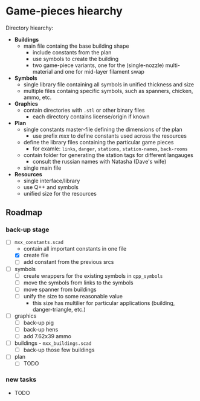 # Game-pieces hiearchy

Directory hiearchy:

- **Buildings**
  - main file containg the base building shape
    - include constants from the plan
    - use symbols to create the building
    - two game-piece variants, one for the (single-nozzle) multi-material and one for mid-layer filament swap
- **Symbols**
  - single library file containing all symbols in unified thickness and size
  - multiple files containg specific symbols, such as spanners, chicken, ammo, etc.
- **Graphics**
  - contain directories with `.stl` or other binary files
    - each directory contains license/origin if known
- **Plan**
  - single constants master-file defining the dimensions of the plan
    - use prefix *mxx* to define constants used across the resources
  - define the library files containing the particular game pieces
    - for examle: `links`, `danger`, `stations`, `station-names`, `back-rooms`
  - contain folder for generating the station tags for different langauges
    - consult the russian names with Natasha (Dave's wife)
  - single main file
- **Resources**
  - single interface/library
  - use Q++ and symbols
  - unified size for the resources

## Roadmap

### back-up stage

- [ ] `mxx_constants.scad`
  - contain all important constants in one file
  - [x] create file
  - [ ] add constant from the previous srcs
- [ ] symbols
  - [ ] create wrappers for the existing symbols in `qpp_symbols`
  - [ ] move the symbols from links to the symbols
  - [ ] move spanner from buildings
  - [ ] unify the size to some reasonable value
    - this size has multilier for particular applications (building, danger-triangle, etc.)
- [ ] graphics
  - [ ] back-up pig
  - [ ] back-up hens
  - [ ] add 7.62x39 ammo
- [ ] buildings - `mxx_buildings.scad`
  - [ ] back-up those few buildings
- [ ] plan
  - [ ] TODO

### new tasks

- TODO
